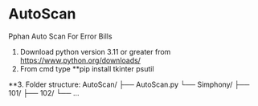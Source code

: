 # AutoScan
Pphan Auto Scan For Error Bills
1. Download python version 3.11 or greater from https://www.python.org/downloads/
2. From cmd type **pip install tkinter psutil

**3. Folder structure:
AutoScan/
├── AutoScan.py
└── Simphony/
    ├── 101/
    ├── 102/
    └── ...

